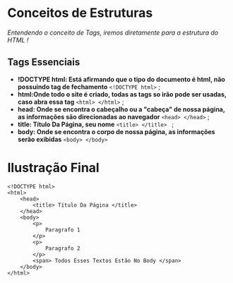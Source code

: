 # Conceitos de Estruturas 
_Entendendo o conceito de Tags, iremos diretamente para a estrutura do HTML !_

## Tags Essenciais
- **!DOCTYPE html: Está afirmando que o tipo do documento é html, não possuindo tag de fechamento** `` <!DOCTYPE html> `` ;
- **html:Onde todo o site é criado, todas as tags so irão pode ser usadas, caso abra essa tag**  ``` <html> </html> ``` ;
- **head: Onde se encontra o cabeçalho ou a "cabeça" de nossa página, as informações são direcionadas ao navegador** ``<head> </head>`` ;
- **title: Título Da Página, seu nome** `` <title> </title>  `` ;
- **body: Onde se encontra o corpo de nossa página, as informações serão exibidas** `` <body> </body>  ``

# Ilustração Final 
``` 
<!DOCTYPE html>
<html>
    <head>
        <title> Título Da Página </title>
    </head>
    <body>
        <p>
            Paragrafo 1
        </p>
        <p>
            Paragrafo 2
        </p>
        <span> Todos Esses Textos Estão No Body </span>
    </body>
</html>
```



